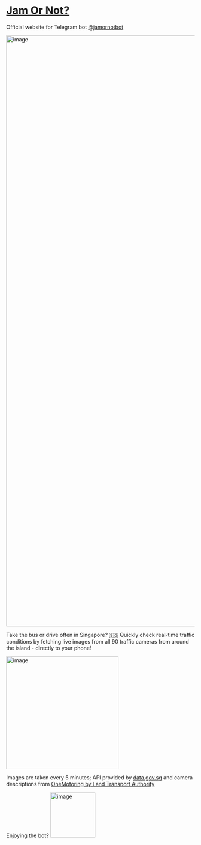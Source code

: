 # [Jam Or Not?](https://jamornot.vercel.app)
Official website for Telegram bot [@jamornotbot](https://t.me/jamornotbot)

<img width="1573" alt="image" src="https://github.com/russellkua/jamornot-site/assets/34262970/e21a2445-7d59-47b7-aedb-c3a8c27d1ea3">

Take the bus or drive often in Singapore? 🇸🇬 Quickly check real-time traffic conditions by fetching live images from all 90 traffic cameras from around the island - directly to your phone!

<img width="300" alt = "image" src="https://github.com/russellkua/jamornot-site/assets/34262970/e55a6f0a-ad23-4956-82e3-4fe10347d10e">


Images are taken every 5 minutes; API provided by [data.gov.sg](https://data.gov.sg) and camera descriptions from [OneMotoring by Land Transport Authority](https://onemotoring.lta.gov.sg)

Enjoying the bot?
[<img width="120" alt="image" src="https://github.com/russellkua/jamornot-site/assets/34262970/3e7e054b-3189-400c-95e5-c011b95ea173">](https://www.buymeacoffee.com/ugwthivstr)
